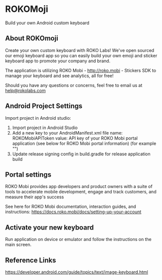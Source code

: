 # ROKOMoji
Build your own Android custom keyboard

## About ROKOmoji
Create your own custom keyboard with ROKO Labs! We've open sourced our emoji keyboard app so you can easily build your own emoji and sticker keyboard app to promote your company and brand.

The application is utilizing ROKO Mobi - http://roko.mobi - Stickers SDK to manage your keyboard and see analytics, all for free! 

Should you have any questions or concerns, feel free to email us at help@rokolabs.com

## Android Project Settings
Import project in Android studio:

1. Import project in Android Studio
2. Add a new key to your AndroidManifest.xml file
name: ROKOMobiAPIToken
value: API key of your ROKO Mobi portal application (see below for ROKO Mobi portal information)
(for example "<meta-data android:name="ROKOMobiAPIToken" android:value="Your ROKOMobi API Token key" />")
3. Update release signing config in build.gradle for release application build

## Portal settings
ROKO Mobi provides app developers and product owners with a suite of tools to accelerate mobile development, engage and track customers, and measure their app's success

See here for ROKO Mobi documentation, interaction guides, and instructions:
https://docs.roko.mobi/docs/setting-up-your-account

## Activate your new keyboard
Run application on device or emulator and follow the instructions on the main screen.

## Reference Links
https://developer.android.com/guide/topics/text/image-keyboard.html
